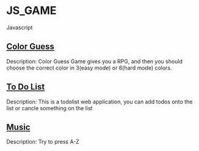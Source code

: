 # JS_GAME
Javascript
## [Color Guess](https://zhuo95.github.io/JS_GAME/color_guess/colorguess.html)
Description:
Color Guess Game gives you a RPG, and then you should choose the correct color in 3(easy mode) or 6(hard mode) colors.
## [To Do List](https://zhuo95.github.io/JS_GAME/ToDoList/toDoList.html)
Description:
This is a todolist web application, you can add todos onto the list or cancle something on the list
## [Music](https://zhuo95.github.io/JS_GAME/music/Animate.html)
Description:
Try to press A-Z
